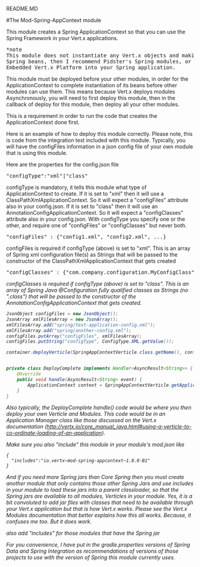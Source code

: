 README.MD

#The Mod-Spring-AppContext module

This module creates a Spring ApplicationContext so that you can use the Spring Framework in your Vert.x applications.

<pre>
*note
This module does not instantiate any Vert.x objects and making them beans. If you want your Vert.x objects to be
Spring beans, then I recommend Pidster's Spring modules, or the architectural route of using
Embedded Vert.x Platform into your Spring application.
</pre>

This module must be deployed before your other modules, in order for the ApplicationContext to complete instantiation
of its beans before other modules can use them. This means because Vert.x deploys modules Asynchronously, you will need
to first deploy this module, then in the callback of deploy for this module, then deploy all your other modules.

This is a requirement in order to run the code that creates the ApplicationContext done first.

Here is an example of how to deploy this module correctly. Please note, this is code from the integration test
included with this module. Typically, you will have the configFiles information in a json config file of your
own module that is using this module.

Here are the properties for the config.json file
<pre>
"configType":"xml"|"class"
</pre>
configType is mandatory, it tells this module what type of ApplicationContext to create. If it is set to "xml"
then it will use a ClassPathXmlApplicationContext. So it will expect a "configFiles" attribute also in your config.json.
If it is set to "class" then it will use an AnnotationConfigApplicationContext. So it will expect a "configClasses"
attribute also in your config.json. With configType you specify one or the other, and require one of "configFiles" or
"configClasses" but never both.
<pre>
"configFiles" : {"config1.xml", "config2.xml", ...}
</pre>
configFiles is required if configType (above) is set to "xml". This is an array of Spring xml configuration file(s)
as Strings that will be passed to the constructor of the ClassPathXmlApplicationContext that gets created
<pre>
"configClasses" : {"com.company.configuration.MyConfigClass", "com.company.configuration.OtherConfigClass"}
</pre>
<i>configClasses is required if configType (above) is set to "class". This is an array of Spring Java @Configuration
fully qualified classes as Strings (no ".class") that will be passed to the constructor of the
AnnotationConfigApplicationContext that gets created.

```Java
JsonObject configFiles = new JsonObject();
JsonArray xmlFilesArray = new JsonArray();
xmlFilesArray.add("spring/test-application-config.xml");
xmlFilesArray.add("spring/another-config.xml");
configFiles.putArray("configFiles", xmlFilesArray);
configFiles.putString("configType", ConfigType.XML.getValue());

container.deployVerticle(SpringAppContextVerticle.class.getName(), configFiles, new DeployComplete());


private class DeployComplete implements Handler<AsyncResult<String>> {
    @Override
    public void handle(AsyncResult<String> event) {
        ApplicationContext context = SpringAppContextVerticle.getApplicationContext();
    }
}
```

Also typically, the DeployComplete handle() code would be where you then deploy your own Verticle and
Modules. This code would be in an Application Manager class like those discussed on the Vert.x documentation
(http://vertx.io/core_manual_java.html#using-a-verticle-to-co-ordinate-loading-of-an-application).

Make sure you also "include" this module in your module's mod.json like
```
{
  "includes":"io.vertx~mod-spring-appcontext~1.0.0-B1"
}
```
And if you need more Spring jars than Core Spring then you must create another module that
only contains those other Spring Jars and use includes in your module to load these jars into a parent
classloader, so that the Spring jars are available to all modules, Verticles in your module.
Yes, it is a bit convoluted to add jar files with classes that need to be available through your Vert.x application
but that is how Vert.x works. Please see the Vert.x Modules documentation that better explains how this all works.
Because, it confuses me too. But it does work.

also add "includes" for those modules that have the Spring jar

For you convenience, I have put in the gradle.properties versions of Spring Data and Spring Integration as
recommendations of versions of those projects to use with the version of Spring this module currently uses.